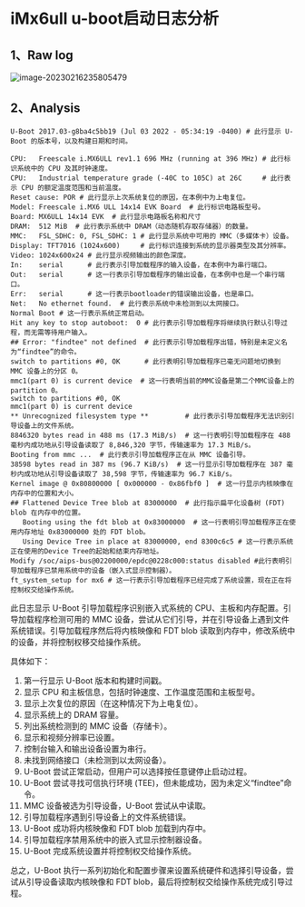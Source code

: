 # iMx6ull u-boot启动日志分析

## 1、Raw log

![image-20230216235805479](https://pic-1304959529.cos.ap-guangzhou.myqcloud.com/DB/image-20230216235805479.png)

##  2、Analysis

```shell
U-Boot 2017.03-g8ba4c5bb19 (Jul 03 2022 - 05:34:19 -0400) # 此行显示 U-Boot 的版本号，以及构建日期和时间。

CPU:   Freescale i.MX6ULL rev1.1 696 MHz (running at 396 MHz) # 此行标识系统中的 CPU 及其时钟速度。
CPU:   Industrial temperature grade (-40C to 105C) at 26C     # 此行表示 CPU 的额定温度范围和当前温度。
Reset cause: POR # 此行显示上次系统复位的原因，在本例中为上电复位。
Model: Freescale i.MX6 ULL 14x14 EVK Board  # 此行标识电路板型号。
Board: MX6ULL 14x14 EVK  # 此行显示电路板名称和尺寸
DRAM:  512 MiB  # 此行表示系统中 DRAM（动态随机存取存储器）的数量。
MMC:   FSL_SDHC: 0, FSL_SDHC: 1 # 此行显示系统中可用的 MMC（多媒体卡）设备。
Display: TFT7016 (1024x600)     # 此行标识连接到系统的显示器类型及其分辨率。
Video: 1024x600x24 # 此行显示视频输出的颜色深度。
In:    serial      # 此行表示引导加载程序的输入设备，在本例中为串行端口。
Out:   serial      # 这一行表示引导加载程序的输出设备，在本例中也是一个串行端口。
Err:   serial      # 这一行表示bootloader的错误输出设备，也是串口。
Net:   No ethernet found.  # 此行表示系统中未检测到以太网接口。
Normal Boot # 这一行表示系统正常启动。
Hit any key to stop autoboot:  0 # 此行表示引导加载程序将继续执行默认引导过程，而无需等待用户输入。
## Error: "findtee" not defined  # 此行表示引导加载程序出错，特别是未定义名为“findtee”的命令。
switch to partitions #0, OK      # 此行表明引导加载程序已毫无问题地切换到 MMC 设备上的分区 0。
mmc1(part 0) is current device  # 这一行表明当前的MMC设备是第二个MMC设备上的partition 0。
switch to partitions #0, OK  
mmc1(part 0) is current device
** Unrecognized filesystem type **         # 此行表示引导加载程序无法识别引导设备上的文件系统。
8846320 bytes read in 488 ms (17.3 MiB/s)  # 这一行表明引导加载程序在 488 毫秒内成功地从引导设备读取了 8,846,320 字节，传输速率为 17.3 MiB/s。
Booting from mmc ...  # 此行表示引导加载程序正在从 MMC 设备引导。
38598 bytes read in 387 ms (96.7 KiB/s)  # 这一行显示引导加载程序在 387 毫秒内成功地从引导设备读取了 38,598 字节，传输速率为 96.7 KiB/s。
Kernel image @ 0x80800000 [ 0x000000 - 0x86fbf0 ]  # 这一行显示内核映像在内存中的位置和大小。
## Flattened Device Tree blob at 83000000  # 此行指示扁平化设备树 (FDT) blob 在内存中的位置。
   Booting using the fdt blob at 0x83000000  # 这一行表明引导加载程序正在使用内存地址 0x83000000 处的 FDT blob。
   Using Device Tree in place at 83000000, end 8300c6c5 # 这一行表示系统正在使用的Device Tree的起始和结束内存地址。
Modify /soc/aips-bus@02200000/epdc@0228c000:status disabled #此行表明引导加载程序已禁用系统中的设备（嵌入式显示控制器）。
ft_system_setup for mx6 # 这一行表示引导加载程序已经完成了系统设置，现在正在将控制权交给操作系统。
```

此日志显示 U-Boot 引导加载程序识别嵌入式系统的 CPU、主板和内存配置。引导加载程序检测可用的 MMC 设备，尝试从它们引导，并在引导设备上遇到文件系统错误。引导加载程序然后将内核映像和 FDT blob 读取到内存中，修改系统中的设备，并将控制权移交给操作系统。

具体如下：

1. 第一行显示 U-Boot 版本和构建时间戳。
2. 显示 CPU 和主板信息，包括时钟速度、工作温度范围和主板型号。
3. 显示上次复位的原因（在这种情况下为上电复位）。
4. 显示系统上的 DRAM 容量。
5. 列出系统检测到的 MMC 设备（存储卡）。
6. 显示和视频分辨率已设置。
7. 控制台输入和输出设备设置为串行。
8. 未找到网络接口（未检测到以太网设备）。
9. U-Boot 尝试正常启动，但用户可以选择按任意键停止启动过程。
10. U-Boot 尝试寻找可信执行环境 (TEE)，但未能成功，因为未定义“findtee”命令。
11. MMC 设备被选为引导设备，U-Boot 尝试从中读取。
12. 引导加载程序遇到引导设备上的文件系统错误。
13. U-Boot 成功将内核映像和 FDT blob 加载到内存中。
14. 引导加载程序禁用系统中的嵌入式显示控制器设备。
15. U-Boot 完成系统设置并将控制权交给操作系统。

总之，U-Boot 执行一系列初始化和配置步骤来设置系统硬件和选择引导设备，尝试从引导设备读取内核映像和 FDT blob，最后将控制权交给操作系统完成引导过程。